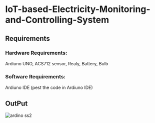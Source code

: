 # IoT-based-Electricity-Monitoring-and-Controlling-System
## Requirements 
### Hardware Requirements:
Ardiuno UNO, ACS712 sensor, Realy, Battery, Bulb

### Software Requirements:
Ardiuno IDE (pest the code in Ardiuno IDE)

## OutPut
![ardino ss2](https://user-images.githubusercontent.com/104004284/192819428-72a9be45-136d-4bd4-95ea-ca26f1bb64f5.png)

